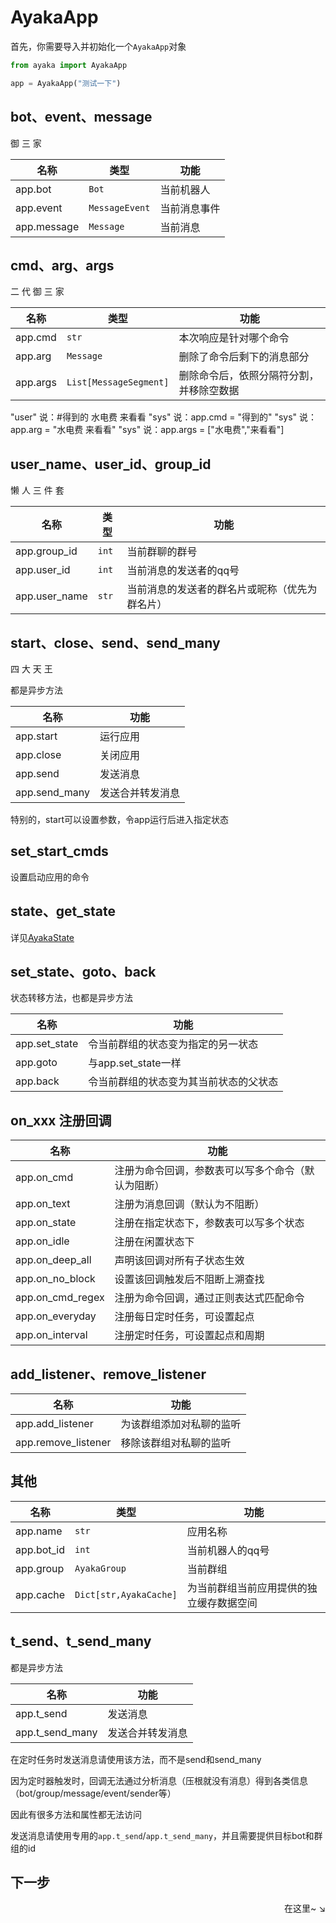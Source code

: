 # AyakaApp

首先，你需要导入并初始化一个`AyakaApp`对象

```py
from ayaka import AyakaApp

app = AyakaApp("测试一下")
```

## bot、event、message

御 三 家

| 名称        | 类型           | 功能         |
| ----------- | -------------- | ------------ |
| app.bot     | `Bot`          | 当前机器人   |
| app.event   | `MessageEvent` | 当前消息事件 |
| app.message | `Message`      | 当前消息     |


## cmd、arg、args

二 代 御 三 家

| 名称     | 类型                   | 功能                                     |
| -------- | ---------------------- | ---------------------------------------- |
| app.cmd  | `str`                  | 本次响应是针对哪个命令                   |
| app.arg  | `Message`              | 删除了命令后剩下的消息部分               |
| app.args | `List[MessageSegment]` | 删除命令后，依照分隔符分割，并移除空数据 |

<div class="demo">
"user" 说：#得到的 水电费   来看看
"sys" 说：app.cmd = "得到的"
"sys" 说：app.arg = "水电费   来看看"
"sys" 说：app.args = ["水电费","来看看"]
</div>


## user_name、user_id、group_id

懒 人 三 件 套

| 名称          | 类型  | 功能                                           |
| ------------- | ----- | ---------------------------------------------- |
| app.group_id  | `int` | 当前群聊的群号                                 |
| app.user_id   | `int` | 当前消息的发送者的qq号                         |
| app.user_name | `str` | 当前消息的发送者的群名片或昵称（优先为群名片） |

## start、close、send、send_many

四 大 天 王

都是异步方法

| 名称          | 功能             |
| ------------- | ---------------- |
| app.start     | 运行应用         |
| app.close     | 关闭应用         |
| app.send      | 发送消息         |
| app.send_many | 发送合并转发消息 |

特别的，start可以设置参数，令app运行后进入指定状态

## set_start_cmds

设置启动应用的命令

## state、get_state

详见[AyakaState](./state.md)

## set_state、goto、back

状态转移方法，也都是异步方法

| 名称          | 功能                                   |
| ------------- | -------------------------------------- |
| app.set_state | 令当前群组的状态变为指定的另一状态     |
| app.goto      | 与app.set_state一样                    |
| app.back      | 令当前群组的状态变为其当前状态的父状态 |

## on_xxx 注册回调


| 名称             | 功能                                               |
| ---------------- | -------------------------------------------------- |
| app.on_cmd       | 注册为命令回调，参数表可以写多个命令（默认为阻断） |
| app.on_text      | 注册为消息回调（默认为不阻断）                     |
| app.on_state     | 注册在指定状态下，参数表可以写多个状态             |
| app.on_idle      | 注册在闲置状态下                                   |
| app.on_deep_all  | 声明该回调对所有子状态生效                         |
| app.on_no_block  | 设置该回调触发后不阻断上溯查找                     |
| app.on_cmd_regex | 注册为命令回调，通过正则表达式匹配命令             |
| app.on_everyday  | 注册每日定时任务，可设置起点                       |
| app.on_interval  | 注册定时任务，可设置起点和周期                     |

## add_listener、remove_listener

| 名称                | 功能                     |
| ------------------- | ------------------------ |
| app.add_listener    | 为该群组添加对私聊的监听 |
| app.remove_listener | 移除该群组对私聊的监听   |

## 其他

| 名称       | 类型                   | 功能                                     |
| ---------- | ---------------------- | ---------------------------------------- |
| app.name   | `str`                  | 应用名称                                 |
| app.bot_id | `int`                  | 当前机器人的qq号                         |
| app.group  | `AyakaGroup`           | 当前群组                                 |
| app.cache  | `Dict[str,AyakaCache]` | 为当前群组当前应用提供的独立缓存数据空间 |

## t_send、t_send_many

都是异步方法

| 名称            | 功能             |
| --------------- | ---------------- |
| app.t_send      | 发送消息         |
| app.t_send_many | 发送合并转发消息 |

在定时任务时发送消息请使用该方法，而不是send和send_many

因为定时器触发时，回调无法通过分析消息（压根就没有消息）得到各类信息（bot/group/message/event/sender等）

因此有很多方法和属性都无法访问

发送消息请使用专用的`app.t_send`/`app.t_send_many`，并且需要提供目标bot和群组的id

## 下一步

<div align="right">
    在这里~ ↘
</div>
